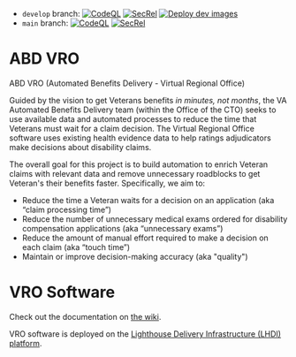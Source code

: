 - `develop` branch: [![CodeQL](https://github.com/department-of-veterans-affairs/abd-vro/actions/workflows/codeql.yml/badge.svg?branch=develop)](https://github.com/department-of-veterans-affairs/abd-vro/actions/workflows/codeql.yml)
[![SecRel](https://github.com/department-of-veterans-affairs/abd-vro-internal/actions/workflows/secrel.yml/badge.svg?branch=develop)](https://github.com/department-of-veterans-affairs/abd-vro-internal/actions/workflows/secrel.yml)
[![Deploy dev images](https://github.com/department-of-veterans-affairs/abd-vro/actions/workflows/deploy-to-dev.yml/badge.svg?branch=develop)](https://github.com/department-of-veterans-affairs/abd-vro/actions/workflows/deploy-to-dev.yml)
- `main` branch: [![CodeQL](https://github.com/department-of-veterans-affairs/abd-vro/actions/workflows/codeql.yml/badge.svg?branch=main)](https://github.com/department-of-veterans-affairs/abd-vro/actions/workflows/codeql.yml)
[![SecRel](https://github.com/department-of-veterans-affairs/abd-vro-internal/actions/workflows/secrel4.yml/badge.svg?branch=main)](https://github.com/department-of-veterans-affairs/abd-vro-internal/actions/workflows/secrel4.yml)

# ABD VRO

ABD VRO (Automated Benefits Delivery - Virtual Regional Office)

Guided by the vision to get Veterans benefits *in minutes, not months*, the VA Automated Benefits Delivery team (within the Office of the CTO) seeks to use available data and automated processes to reduce the time that Veterans must wait for a claim decision. The Virtual Regional Office software uses existing health evidence data to help ratings adjudicators make decisions about disability claims.

The overall goal for this project is to build automation to enrich Veteran claims with relevant data and remove unnecessary roadblocks to get Veteran's their benefits faster. Specifically, we aim to:
* Reduce the time a Veteran waits for a decision on an application (aka “claim processing time”)
* Reduce the number of unnecessary medical exams ordered for disability compensation applications (aka “unnecessary exams”)
* Reduce the amount of manual effort required to make a decision on each claim (aka “touch time”)
* Maintain or improve decision-making accuracy (aka "quality")

# VRO Software

Check out the documentation on [the wiki](https://github.com/department-of-veterans-affairs/abd-vro/wiki).

VRO software is deployed on the [Lighthouse Delivery Infrastructure (LHDI) platform](https://animated-carnival-57b3e7f5.pages.github.io/).
